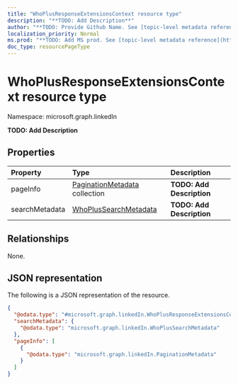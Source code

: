 ```yaml
---
title: "WhoPlusResponseExtensionsContext resource type"
description: "**TODO: Add Description**"
author: "**TODO: Provide Github Name. See [topic-level metadata reference](https://msgo.azurewebsites.net/add/document/guidelines/metadata.html#topic-level-metadata)**"
localization_priority: Normal
ms.prod: "**TODO: Add MS prod. See [topic-level metadata reference](https://msgo.azurewebsites.net/add/document/guidelines/metadata.html#topic-level-metadata)**"
doc_type: resourcePageType
---
```


# WhoPlusResponseExtensionsContext resource type

Namespace: microsoft.graph.linkedIn

**TODO: Add Description**

## Properties
|Property|Type|Description|
|:---|:---|:---|
|pageInfo|[PaginationMetadata](../resources/linkedin-paginationmetadata.md) collection|**TODO: Add Description**|
|searchMetadata|[WhoPlusSearchMetadata](../resources/linkedin-whoplussearchmetadata.md)|**TODO: Add Description**|

## Relationships
None.

## JSON representation
The following is a JSON representation of the resource.
<!-- {
  "blockType": "resource",
  "@odata.type": "microsoft.graph.linkedIn.WhoPlusResponseExtensionsContext"
}
-->
``` json
{
  "@odata.type": "#microsoft.graph.linkedIn.WhoPlusResponseExtensionsContext",
  "searchMetadata": {
    "@odata.type": "microsoft.graph.linkedIn.WhoPlusSearchMetadata"
  },
  "pageInfo": [
    {
      "@odata.type": "microsoft.graph.linkedIn.PaginationMetadata"
    }
  ]
}
```

